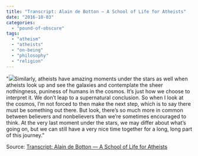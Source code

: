 ```yaml
---
title: "Transcript: Alain de Botton — A School of Life for Atheists"
date: "2016-10-03"
categories: 
  - "pound-of-obscure"
tags: 
  - "atheism"
  - "atheists"
  - "on-being"
  - "philosophy"
  - "religion"
---
```


"[![](images/alain-de-bottonby-john-reyn.jpg)](http://www.onbeing.org/program/alain-de-botton-a-school-of-life-for-atheists/transcript/8955#main_content)Similarly, atheists have amazing moments under the stars as well when atheists look up and see the galaxies and contemplate the sheer nothingness, puniness of humans in the cosmos. It’s just how we choose to interpret it. We don’t leap to a supernatural conclusion. So when I look at the cosmos, I’m not forced to then make the next step, which is to say there must be something out there. But look, there’s so much more in common between believers and nonbelievers than we’re sometimes encouraged to think. At the very last moment under the stars, we may differ about what’s going on, but we can still have a very nice time together for a long, long part of this journey."

Source: [Transcript: Alain de Botton — A School of Life for Atheists](http://www.onbeing.org/program/alain-de-botton-a-school-of-life-for-atheists/transcript/8955)

